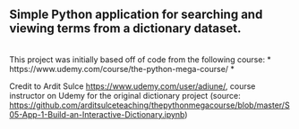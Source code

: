## Simple Python application for searching and viewing terms from a dictionary dataset.
<br>
This project was initially based off of code from the following course: 
* https://www.udemy.com/course/the-python-mega-course/ *

Credit to Ardit Sulce https://www.udemy.com/user/adiune/, course instructor on Udemy for
the original dictionary project (source: https://github.com/arditsulceteaching/thepythonmegacourse/blob/master/S05-App-1-Build-an-Interactive-Dictionary.ipynb)